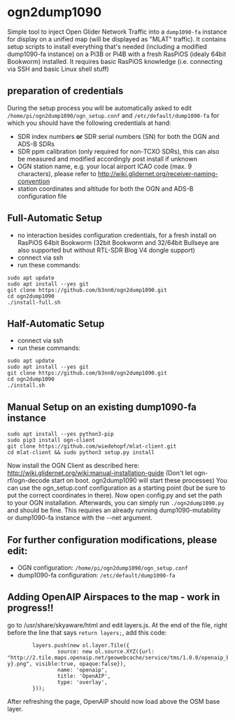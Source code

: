 # ogn2dump1090
Simple tool to inject Open Glider Network Traffic into a `dump1090-fa` instance for display on a unified map (will be displayed as "MLAT" traffic). It contains setup scripts to install everything that's needed (including a modified dump1090-fa instance) on a Pi3B or Pi4B with a fresh RasPiOS (idealy 64bit Bookworm) installed. It requires basic RasPiOS knowledge (i.e. connecting via SSH and basic Linux shell stuff)

## preparation of credentials
During the setup process you will be automatically asked to edit `/home/pi/ogn2dump1090/ogn_setup.conf` and `/etc/default/dump1090-fa` for which you should have the following credentials at hand:
- SDR index numbers **or** SDR serial numbers (SN) for both the OGN and ADS-B SDRs
- SDR ppm calibration (only required for non-TCXO SDRs), this can also be measured and modified accordingly post install if unknown
- OGN station name, e.g. your local airport ICAO code (max. 9 characters), please refer to http://wiki.glidernet.org/receiver-naming-convention
- station coordinates and altitude for both the OGN and ADS-B configuration file

## Full-Automatic Setup
- no interaction besides configuration credentials, for a fresh install on RasPiOS 64bit Bookworm (32bit Bookworm and 32/64bit Bullseye are also supported but without RTL-SDR Blog V4 dongle support)
- connect via ssh
- run these commands:
```
sudo apt update
sudo apt install --yes git
git clone https://github.com/b3nn0/ogn2dump1090.git
cd ogn2dump1090
./install-full.sh
```
## Half-Automatic Setup
- connect via ssh
- run these commands:
```
sudo apt update
sudo apt install --yes git
git clone https://github.com/b3nn0/ogn2dump1090.git
cd ogn2dump1090
./install.sh
```

## Manual Setup on an existing dump1090-fa instance
```
sudo apt install --yes python3-pip
sudo pip3 install ogn-client
git clone https://github.com/wiedehopf/mlat-client.git
cd mlat-client && sudo python3 setup.py install
```
Now install the OGN Client as described here: http://wiki.glidernet.org/wiki:manual-installation-guide
(Don't let ogn-rf/ogn-decode start on boot. ogn2dump1090 will start these processes)
You can use the ogn_setup.conf configuration as a starting point (but be sure to put the correct coordinates in there).
Now open config.py and set the path to your OGN installation.
Afterwards, you can simply run `./ogn2dump1090.py` and should be fine.
This requires an already running dump1090-mutability or dump1090-fa instance with the --net argument.

## For further configuration modifications, please edit:
- OGN configuration: `/home/pi/ogn2dump1090/ogn_setup.conf`
- dump1090-fa configuration: `/etc/default/dump1090-fa`

## Adding OpenAIP Airspaces to the map - work in progress!!
go to /usr/share/skyaware/html and edit layers.js.
At the end of the file, right before the line that says `return layers;`, add this code:
```
        layers.push(new ol.layer.Tile({
                source: new ol.source.XYZ({url: "http://2.tile.maps.openaip.net/geowebcache/service/tms/1.0.0/openaip_basemap@EPSG%3A900913@png/{z}/{x}/{-y}.png", visible:true, opaque:false}),
                name: 'openaip',
                title: 'OpenAIP',
                type: 'overlay',
        }));
```
After refreshing the page, OpenAIP should now load above the OSM base layer.

